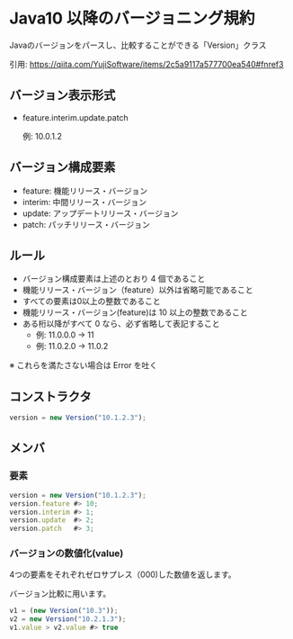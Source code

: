 # Java10 以降のバージョニング規約

Javaのバージョンをパースし、比較することができる「Version」クラス

引用: https://qiita.com/YujiSoftware/items/2c5a9117a577700ea540#fnref3

## バージョン表示形式

- feature.interim.update.patch

  例: 10.0.1.2

## バージョン構成要素

- feature: 機能リリース・バージョン
- interim: 中間リリース・バージョン
- update: アップデートリリース・バージョン
- patch: パッチリリース・バージョン

## ルール

- バージョン構成要素は上述のとおり 4 個であること
- 機能リリース・バージョン（feature）以外は省略可能であること
- すべての要素は0以上の整数であること
- 機能リリース・バージョン(feature)は 10 以上の整数であること
- ある桁以降がすべて 0 なら、必ず省略して表記すること
  - 例: 11.0.0.0 → 11
  - 例: 11.0.2.0 → 11.0.2

※ これらを満たさない場合は Error を吐く

## コンストラクタ

```javascript
version = new Version("10.1.2.3");
```

## メンバ

### 要素

```javascript
version = new Version("10.1.2.3");
version.feature #> 10;
version.interim #> 1;
version.update  #> 2;
version.patch   #> 3;
```

### バージョンの数値化(value)

4つの要素をそれぞれゼロサプレス（000)した数値を返します。

バージョン比較に用います。

```javascript
v1 = (new Version("10.3"));
v2 = new Version("10.2.1.3");
v1.value > v2.value #> true
```
